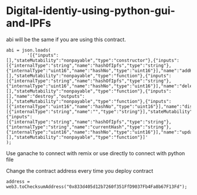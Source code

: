 # Digital-identiy-using-python-gui-and-IPFs
abi will be the same if you are using this contract.

    abi = json.loads(
            '[{"inputs":[],"stateMutability":"nonpayable","type":"constructor"},{"inputs":[{"internalType":"string","name":"hashOfIpfs","type":"string"},                 {"internalType":"uint16","name":"hashNo","type":"uint16"}],"name":"addHash","outputs":[],"stateMutability":"nonpayable","type":"function"},{"inputs":[{"internalType":"string","name":"hashOfIpfs","type":"string"},{"internalType":"uint16","name":"hashNo","type":"uint16"}],"name":"deleteHash","outputs":[],"stateMutability":"nonpayable","type":"function"},{"inputs":[],"name":"destroy","outputs":[],"stateMutability":"nonpayable","type":"function"},{"inputs":[{"internalType":"uint16","name":"hashNo","type":"uint16"}],"name":"displayHash","outputs":[{"internalType":"string","name":"","type":"string"}],"stateMutability":"view","type":"function"},{"inputs":[{"internalType":"string","name":"hashOfIpfs","type":"string"},{"internalType":"string","name":"currentHash","type":"string"},{"internalType":"uint16","name":"hashNo","type":"uint16"}],"name":"updateHash","outputs":[],"stateMutability":"nonpayable","type":"function"}]'
    );
Use ganache to connect with remix or use directly to connect with python file

Change the contract address every time you deploy contract

    address = web3.toChecksumAddress("0x833d405d12b7260f351FfD9037Fb4Fa8b67F13Fd");

